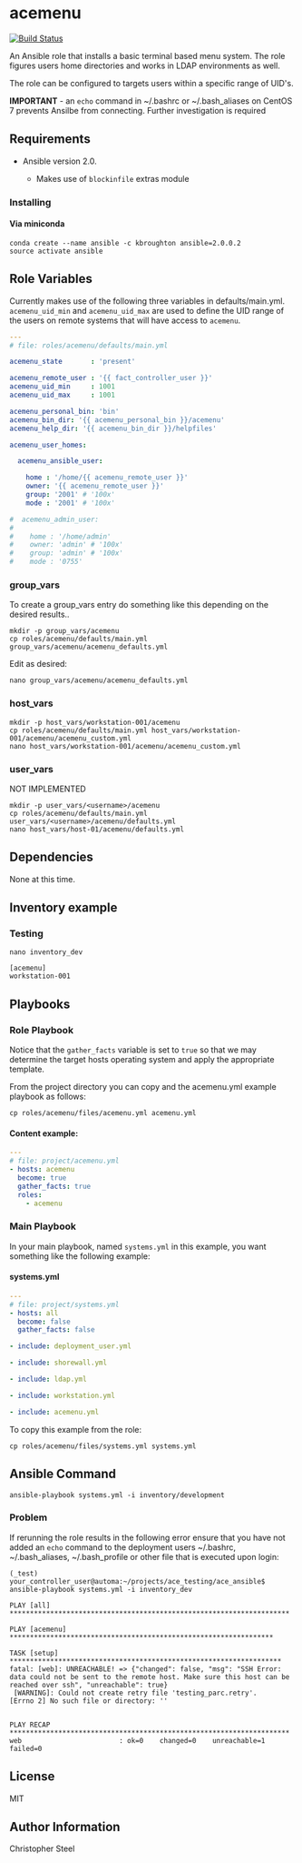 
acemenu
=======

[![Build Status](https://travis-ci.org/cjsteel/ansible-role-acemenu.svg?branch=master)](https://travis-ci.org/cjsteel/ansible-role-acemenu)

An Ansible role that installs a basic terminal based menu system. The role figures users home directories and works in LDAP environments as well.

The role can be configured to targets users within a specific range of UID's.

**IMPORTANT** - an `echo` command in ~/.bashrc or ~/.bash_aliases on CentOS 7 prevents Ansilbe from connecting. Further investigation is required


Requirements
------------

* Ansible version 2.0.

    * Makes use of `blockinfile` extras module

### Installing

#### Via miniconda

    conda create --name ansible -c kbroughton ansible=2.0.0.2
    source activate ansible


Role Variables
--------------

Currently makes use of the following three variables in defaults/main.yml. `acemenu_uid_min` and `acemenu_uid_max` are used to define the UID range of the users on remote systems that will have access to `acemenu`.

```yaml
---
# file: roles/acemenu/defaults/main.yml

acemenu_state       : 'present'

acemenu_remote_user : '{{ fact_controller_user }}'
acemenu_uid_min     : 1001
acemenu_uid_max     : 1001

acemenu_personal_bin: 'bin'
acemenu_bin_dir: '{{ acemenu_personal_bin }}/acemenu'
acemenu_help_dir: '{{ acemenu_bin_dir }}/helpfiles'

acemenu_user_homes:

  acemenu_ansible_user:

    home : '/home/{{ acemenu_remote_user }}'
    owner: '{{ acemenu_remote_user }}'
    group: '2001' # '100x'
    mode : '2001' # '100x'

#  acemenu_admin_user:
#
#    home : '/home/admin'
#    owner: 'admin' # '100x'
#    group: 'admin' # '100x'
#    mode : '0755'
```

### group_vars

To create a group_vars entry do something like this depending on the desired results..

```shell
mkdir -p group_vars/acemenu
cp roles/acemenu/defaults/main.yml group_vars/acemenu/acemenu_defaults.yml
```

Edit as desired:

```shell
nano group_vars/acemenu/acemenu_defaults.yml
```

### host_vars

```shell
mkdir -p host_vars/workstation-001/acemenu
cp roles/acemenu/defaults/main.yml host_vars/workstation-001/acemenu/acemenu_custom.yml
nano host_vars/workstation-001/acemenu/acemenu_custom.yml
```

### user_vars
NOT IMPLEMENTED

```shell
mkdir -p user_vars/<username>/acemenu
cp roles/acemenu/defaults/main.yml user_vars/<username>/acemenu/defaults.yml
nano host_vars/host-01/acemenu/defaults.yml
```


Dependencies
------------

None at this time.

Inventory example
-----------------

### Testing

```shell
nano inventory_dev
```
```shell
[acemenu]
workstation-001
```

Playbooks
---------

### Role Playbook

Notice that the `gather_facts` variable is set to `true` so that we may determine the target hosts operating system and apply the appropriate template.

From the project directory you can copy and the acemenu.yml example playbook as follows:

```
cp roles/acemenu/files/acemenu.yml acemenu.yml
```

#### Content example:

```yaml
---
# file: project/acemenu.yml
- hosts: acemenu
  become: true
  gather_facts: true
  roles:
    - acemenu
```

### Main Playbook

In your main playbook, named `systems.yml` in this example, you want something like the following example:

#### systems.yml

```yaml
---
# file: project/systems.yml
- hosts: all
  become: false
  gather_facts: false

- include: deployment_user.yml

- include: shorewall.yml

- include: ldap.yml

- include: workstation.yml

- include: acemenu.yml
```

To copy this example from the role:

    cp roles/acemenu/files/systems.yml systems.yml
Ansible Command
---------------

    ansible-playbook systems.yml -i inventory/development

### Problem

If rerunning the role results in the following error ensure that you have not added an `echo` command to the deployment users ~/.bashrc, ~/.bash_aliases, ~/.bash_profile or other file that is executed upon login:

    (_test) your_controller_user@automa:~/projects/ace_testing/ace_ansible$ ansible-playbook systems.yml -i inventory_dev

    PLAY [all] *********************************************************************

    PLAY [acemenu] *****************************************************************

    TASK [setup] *******************************************************************
    fatal: [web]: UNREACHABLE! => {"changed": false, "msg": "SSH Error: data could not be sent to the remote host. Make sure this host can be reached over ssh", "unreachable": true}
     [WARNING]: Could not create retry file 'testing_parc.retry'.         [Errno 2] No such file or directory: ''


    PLAY RECAP *********************************************************************
    web                        : ok=0    changed=0    unreachable=1    failed=0


License
-------

MIT


Author Information
------------------

Christopher Steel
